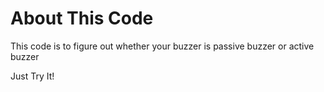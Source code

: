 # About This Code

This code is to figure out whether your buzzer is passive buzzer or active buzzer

Just Try It!
